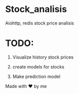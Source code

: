 # Stock_analisis
Aiohttp, redis stock price analisis

# TODO:

1) Visualize history stock prices

2) create models for stocks

3) Make prediction model

Made with ❤ by me

